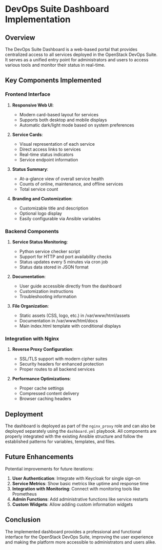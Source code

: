 # DevOps Suite Dashboard Implementation

## Overview

The DevOps Suite Dashboard is a web-based portal that provides centralized access to all services deployed in the OpenStack DevOps Suite. It serves as a unified entry point for administrators and users to access various tools and monitor their status in real-time.

## Key Components Implemented

### Frontend Interface

1. **Responsive Web UI**:
   - Modern card-based layout for services
   - Supports both desktop and mobile displays
   - Automatic dark/light mode based on system preferences

2. **Service Cards**:
   - Visual representation of each service
   - Direct access links to services
   - Real-time status indicators
   - Service endpoint information

3. **Status Summary**:
   - At-a-glance view of overall service health
   - Counts of online, maintenance, and offline services
   - Total service count

4. **Branding and Customization**:
   - Customizable title and description
   - Optional logo display
   - Easily configurable via Ansible variables

### Backend Components

1. **Service Status Monitoring**:
   - Python service checker script
   - Support for HTTP and port availability checks
   - Status updates every 5 minutes via cron job
   - Status data stored in JSON format

2. **Documentation**:
   - User guide accessible directly from the dashboard
   - Customization instructions
   - Troubleshooting information

3. **File Organization**:
   - Static assets (CSS, logo, etc.) in /var/www/html/assets
   - Documentation in /var/www/html/docs
   - Main index.html template with conditional displays

### Integration with Nginx

1. **Reverse Proxy Configuration**:
   - SSL/TLS support with modern cipher suites
   - Security headers for enhanced protection
   - Proper routes to all backend services

2. **Performance Optimizations**:
   - Proper cache settings
   - Compressed content delivery
   - Browser caching headers

## Deployment

The dashboard is deployed as part of the `nginx_proxy` role and can also be deployed separately using the `dashboard.yml` playbook. All components are properly integrated with the existing Ansible structure and follow the established patterns for variables, templates, and files.

## Future Enhancements

Potential improvements for future iterations:

1. **User Authentication**: Integrate with Keycloak for single sign-on
2. **Service Metrics**: Show basic metrics like uptime and response time
3. **Integration with Monitoring**: Connect with monitoring tools like Prometheus
4. **Admin Functions**: Add administrative functions like service restarts
5. **Custom Widgets**: Allow adding custom information widgets

## Conclusion

The implemented dashboard provides a professional and functional interface for the OpenStack DevOps Suite, improving the user experience and making the platform more accessible to administrators and users alike.
